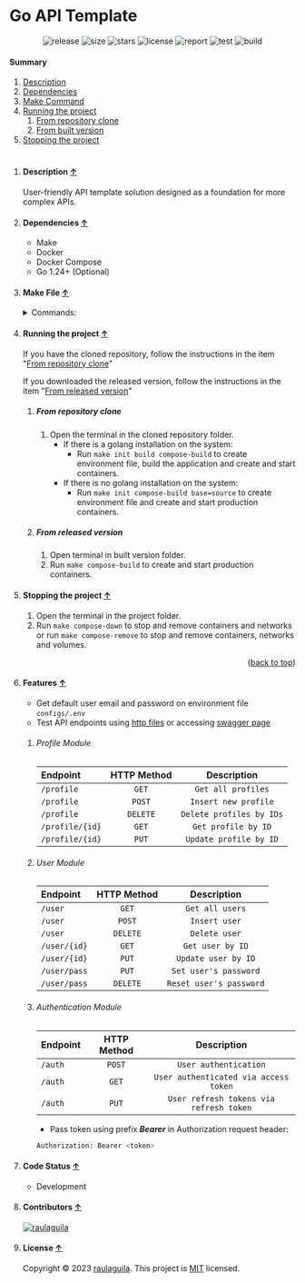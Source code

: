# Go API Template

<p style="text-align:center">
  <a href="https://github.com/raulaguila/go-api/releases" target="_blank" style="text-decoration: none;">
    <img src="https://img.shields.io/github/v/release/raulaguila/go-api.svg?style=flat&labelColor=0D1117" alt="release">
  </a>
  <img src="https://img.shields.io/github/repo-size/raulaguila/go-api?style=flat&labelColor=0D1117" alt="size">
  <img src="https://img.shields.io/github/stars/raulaguila/go-api?style=flat&labelColor=0D1117" alt="stars">
  <a href="../LICENSE" target="_blank" style="text-decoration: none;">
    <img src="https://img.shields.io/badge/License-MIT-blue.svg?style=flat&labelColor=0D1117" alt="license">
  </a>
  <a href="https://goreportcard.com/report/github.com/raulaguila/go-api" target="_blank" style="text-decoration: none;">
    <img src="https://goreportcard.com/badge/github.com/raulaguila/go-api?style=flat&labelColor=0D1117" alt="report">
  </a>
  <a href="https://github.com/raulaguila/go-api/actions?query=workflow%3Ago-test" target="_blank" style="text-decoration: none;">
    <img src="https://github.com/raulaguila/go-api/actions/workflows/go_test.yml/badge.svg" alt="test">
  </a>
  <a href="https://github.com/raulaguila/go-api/actions?query=workflow%3Ago-build" target="_blank" style="text-decoration: none;">
    <img src="https://github.com/raulaguila/go-api/actions/workflows/go_build.yml/badge.svg" alt="build">
  </a>
</p>

#### Summary

1. [Description](#description-)
2. [Dependencies](#dependencies-)
3. [Make Command](#make-file-)
4. [Running the project](#running-the-project-)
   1. [From repository clone](#from-repository-clone)
   2. [From built version](#from-built-version)
5. [Stopping the project](#stopping-the-project-)

<h1></h1>

1. #### Description [&uarr;](#summary)

   User-friendly API template solution designed as a foundation for more complex APIs.

2. #### Dependencies [&uarr;](#summary)

   - Make
   - Docker
   - Docker Compose
   - Go 1.24+ (Optional)

3. #### Make File [&uarr;](#summary)

      <details>
      <summary>Commands:</summary>

   ```sh
   Usage:
   make [COMMAND]

   Example:
   make build

   Commands:

   help                           Display available commands and their descriptions
   init                           Create environment file
   test                           Run tests and generate coverage report
   run                            Run application from source code
   build                          Build the all applications from source code
   swag                           Update swagger files
   format                         Fix code format issues
   tidy                           Clean and tidy dependencies
   lint                           Run lint checks
   audit                          Conduct quality checks
   benchmark                      Benchmark code performance
   compose-up                     Create and start containers
   compose-build                  Build, create and start containers
   compose-down                   Stop and remove containers and networks
   compose-clean                  Clear dangling Docker images
   compose-remove                 Stop and remove containers, networks and volumes
   compose-exec                   Access container bash
   compose-log                    Show container logger
   compose-top                    Display containers processes
   compose-stats                  Display containers stats
   ```

      </details>

4. #### Running the project [&uarr;](#summary)

   If you have the cloned repository, follow the instructions in the item "[From repository clone](#from-repository-clone)"

   If you downloaded the released version, follow the instructions in the item "[From released version](#from-released-version)"

   1. ##### From repository clone

      1. Open the terminal in the cloned repository folder.
         - If there is a golang installation on the system:
           - Run `make init build compose-build` to create environment file, build the application and create and start containers.
         - If there is no golang installation on the system:
           - Run `make init compose-build base=source` to create environment file and create and start production containers.

   2. ##### From released version

      1. Open terminal in built version folder.
      2. Run `make compose-build` to create and start production containers.

5. #### Stopping the project [&uarr;](#summary)

   1. Open the terminal in the project folder.
   2. Run `make compose-down` to stop and remove containers and networks or run `make compose-remove` to stop and
      remove containers, networks and volumes.

<p style="text-align:right">&#40;<a href="#title">back to top</a>&#41;</p>


6. #### Features [&uarr;](#summary)

    * Get default user email and password on environment file `configs/.env`
    * Test API endpoints using [http files](../api) or accessing [swagger page](http://127.0.0.1:9000/swagger)

    1. ###### Profile Module

       | Endpoint        | HTTP Method |       Description        |
       |:----------------|:-----------:|:------------------------:|
       | `/profile`      |    `GET`    |    `Get all profiles`    |
       | `/profile`      |   `POST`    |   `Insert new profile`   |
       | `/profile`      |  `DELETE`   | `Delete profiles by IDs` |
       | `/profile/{id}` |    `GET`    |   `Get profile by ID`    |
       | `/profile/{id}` |    `PUT`    |  `Update profile by ID`  |

    2. ###### User Module

       | Endpoint     | HTTP Method |       Description       |
       |:-------------|:-----------:|:-----------------------:|
       | `/user`      |    `GET`    |     `Get all users`     |
       | `/user`      |   `POST`    |      `Insert user`      |
       | `/user`      |  `DELETE`   |      `Delete user`      |
       | `/user/{id}` |    `GET`    |    `Get user by ID`     |
       | `/user/{id}` |    `PUT`    |   `Update user by ID`   |
       | `/user/pass` |    `PUT`    |  `Set user's password`  |
       | `/user/pass` |  `DELETE`   | `Reset user's password` |

    3. ###### Authentication Module

       | Endpoint | HTTP Method |               Description               |
       |:---------|:-----------:|:---------------------------------------:|
       | `/auth`  |   `POST`    |          `User authentication`          |
       | `/auth`  |    `GET`    |  `User authenticated via access token`  |
       | `/auth`  |    `PUT`    | `User refresh tokens via refresh token` |

        * Pass token using prefix _**Bearer**_ in Authorization request header:

       ```bash
       Authorization: Bearer <token>
       ```

7. #### Code Status [&uarr;](#summary)
    * Development

8. #### Contributors [&uarr;](#summary)

   <a href="https://github.com/raulaguila" target="_blank">
     <img src="https://contrib.rocks/image?repo=raulaguila/go-api" alt="raulaguila">
   </a>

9. #### License [&uarr;](#summary)

   Copyright © 2023 [raulaguila](https://github.com/raulaguila). This project is [MIT](../LICENSE) licensed.